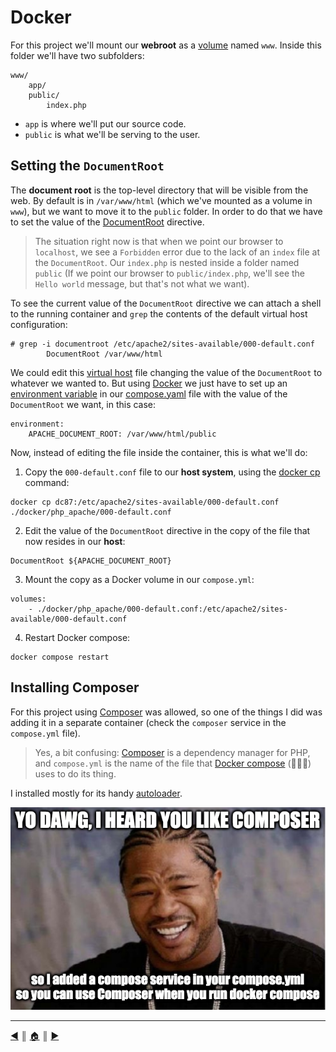 # Docker
For this project we'll mount our **webroot** as a [volume](https://docs.docker.com/compose/compose-file/compose-file-v3/#volumes) named `www`. Inside this folder we'll have two subfolders:
```
www/
    app/
    public/
        index.php
```

* `app` is where we'll put our source code.
* `public` is what we'll be serving to the user.

## Setting the `DocumentRoot`
The **document root** is the top-level directory that will be visible from the web. By default is in `/var/www/html` (which we've mounted as a volume in `www`), but we want to move it to the `public` folder. In order to do that we have to set the value of the [DocumentRoot](https://httpd.apache.org/docs/2.4/mod/core.html#documentroot) directive.

> The situation right now is that when we point our browser to `localhost`, we see a `Forbidden` error due to the lack of an `index` file at the `DocumentRoot`. Our `index.php` is nested inside a folder named `public` (If we point our browser to `public/index.php`, we'll see the `Hello world` message, but that's not what we want).

To see the current value of the `DocumentRoot` directive we can attach a shell to the running container and `grep` the contents of the default virtual host configuration:
```
# grep -i documentroot /etc/apache2/sites-available/000-default.conf 
        DocumentRoot /var/www/html
```

We could edit this [virtual host](https://httpd.apache.org/docs/2.4/vhosts/index.html) file changing the value of the `DocumentRoot` to whatever we wanted to. But using [Docker](https://docs.docker.com/compose/) we just have to set up an [environment variable](https://docs.docker.com/compose/environment-variables/) in our [compose.yaml](https://docs.docker.com/compose/compose-file/) file with the value of the `DocumentRoot` we want, in this case:
```
environment:
    APACHE_DOCUMENT_ROOT: /var/www/html/public
```

Now, instead of editing the file inside the container, this is what we'll do:

1. Copy the `000-default.conf` file to our **host system**, using the [docker cp](https://docs.docker.com/engine/reference/commandline/cp/) command:
```
docker cp dc87:/etc/apache2/sites-available/000-default.conf ./docker/php_apache/000-default.conf
```

2. Edit the value of the `DocumentRoot` directive in the copy of the file that now resides in our **host**:
```
DocumentRoot ${APACHE_DOCUMENT_ROOT}
```

3. Mount the copy as a Docker volume in our `compose.yml`:
```
volumes:
    - ./docker/php_apache/000-default.conf:/etc/apache2/sites-available/000-default.conf
```

4. Restart Docker compose:
```
docker compose restart
```

## Installing Composer
For this project using [Composer](https://getcomposer.org/) was allowed, so one of the things I did was adding it in a separate container (check the `composer` service in the `compose.yml` file).

> Yes, a bit confusing: [Composer](https://getcomposer.org/) is a dependency manager for PHP, and `compose.yml` is the name of the file that [Docker compose](https://docs.docker.com/compose/) (🤦🏻‍♂️) uses to do its thing.

I installed mostly for its handy [autoloader](https://getcomposer.org/doc/articles/autoloader-optimization.md).

![Composer](./images/composer.png "Composer")

---
[:arrow_backward:][back] ║ [:house:][home] ║ [:arrow_forward:][next]

<!-- navigation -->
[home]: ../README.md
[back]: ../README.md
[next]: ./restful.md